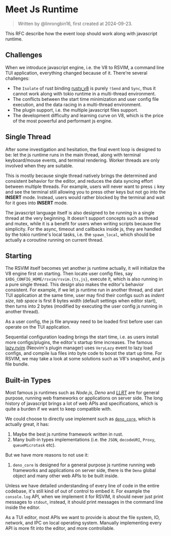 # Meet Js Runtime

> Written by @linrongbin16, first created at 2024-09-23.

This RFC describe how the event loop should work along with javascript runtime.

## Challenges

When we introduce javascript engine, i.e. the V8 to RSVIM, a command line TUI application, everything changed because of it. There're several challenges:

- The `Isolate` of rust binding [rusty_v8](https://github.com/denoland/rusty_v8) is purely `!Send` and `Sync`, thus it cannot work along with tokio runtime in a multi-thread environment.
- The conflicts between the start time minimization and user config file execution, and the data racing in a multi-thread environment.
- The plugin support, i.e. the multiple javascript files support.
- The development difficulty and learning curve on V8, which is the price of the most powerful and performant js engine.

## Single Thread

After some investigation and hesitation, the final event loop is designed to be: let the js runtime runs in the main thread, along with terminal keyboard/mouse events, and terminal rendering. Worker threads are only involved when they are suitable.

This is mostly because single thread natively brings the determined and consistent behavior for the editor, and reduces the data syncing effort between multiple threads. For example, users will never want to press `i` key and see the terminal still allowing you to press other keys but not go into the **INSERT** mode. Instead, users would rather blocked by the terminal and wait for it goes into **INSERT** mode.

The javascript language itself is also designed to be running in a single thread at the very beginning. It doesn't support concepts such as thread and mutex, while it is a benefit for users when writing scripts because the simplicity. For the async, timeout and callbacks inside js, they are handled by the tokio runtime's local tasks, i.e. the `spawn_local`, which should be actually a coroutine running on current thread.

## Starting

The RSVIM itself becomes yet another js runtime actually, it will initialize the V8 engine first on starting. Then locate user config files, say `$XDG_CONFIG_HOME/rsvim/rsvim.{ts,js}`, execute it, which is also running in a pure single thread. This design also makes the editor's behavior consistent. For example, if we let js runtime run in another thread, and start TUI application at the same time, user may find their configs such as _indent size_, _tab space_ is first 8 bytes width (default settings when editor start), then turns into 2 bytes (modified by executing the user config js running in another thread).

As a user config, the js file anyway need to be loaded first before user can operate on the TUI application.

Sequential configuration loading brings the start time, i.e. as users install more configs/plugins, the editor's startup time increases. The famous [lazy.nvim](https://github.com/folke/lazy.nvim) (Neovim's plugin manager) uses `VeryLazy` event to lazy load configs, and compile lua files into byte code to boost the start up time. For RSVIM, we may take a look at some solutions such as V8's snapshot, and js file bundle.

## Built-in Types

Most famous js runtimes such as _Node.js_, _Deno_ and [_LLRT_](https://github.com/awslabs/llrt) are for general purpose, running web frameworks or applications on server side. The long history of javascript brings a lot of web APIs and specifications, which is quite a burden if we want to keep compatible with.

We could choose to directly use implement such as [`deno_core`](https://github.com/denoland/deno_core), which is actually great, it has:

1. Maybe the best js runtime framework written in rust.
2. Many built-in types implementations (i.e. the `JSON`, `decodeURI`, `Proxy`, `queueMicrotask` etc).

But we have more reasons to not use it:

1. `deno_core` is designed for a general purpose js runtime running web frameworks and applications on server side, there is the `Deno` global object and many other web APIs to be built inside.

Unless we have detailed understanding of every line of code in the entire codebase, it's still kind of out of control to embed it. For example the `console.log` API, when we implement it for RSVIM, it should never just print messages to `stdout`, instead, it should print messages in the command line inside the editor.

As a TUI editor, most APIs we want to provide is about the file system, IO, network, and IPC on local operating system. Manually implementing every API is more fit into the editor, and more controllable.
